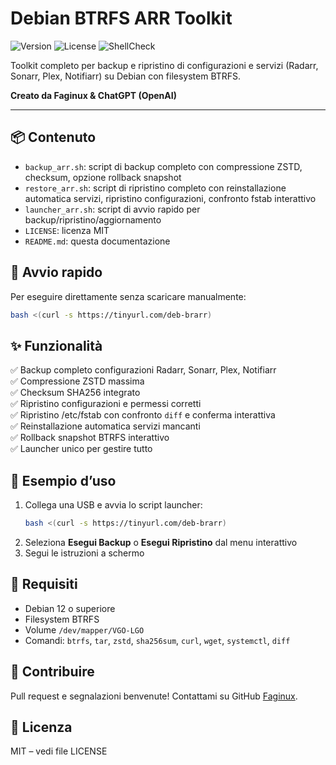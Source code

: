 # Debian BTRFS ARR Toolkit

![Version](https://img.shields.io/badge/version-1.0-blue.svg) ![License](https://img.shields.io/badge/license-MIT-green.svg) ![ShellCheck](https://img.shields.io/badge/shellcheck-passed-brightgreen)

Toolkit completo per backup e ripristino di configurazioni e servizi (Radarr, Sonarr, Plex, Notifiarr) su Debian con filesystem BTRFS.

**Creato da Faginux & ChatGPT (OpenAI)**

---

## 📦 Contenuto

- `backup_arr.sh`: script di backup completo con compressione ZSTD, checksum, opzione rollback snapshot
- `restore_arr.sh`: script di ripristino completo con reinstallazione automatica servizi, ripristino configurazioni, confronto fstab interattivo
- `launcher_arr.sh`: script di avvio rapido per backup/ripristino/aggiornamento
- `LICENSE`: licenza MIT
- `README.md`: questa documentazione

## 🚀 Avvio rapido

Per eseguire direttamente senza scaricare manualmente:

```bash
bash <(curl -s https://tinyurl.com/deb-brarr)
```

## ✨ Funzionalità

✅ Backup completo configurazioni Radarr, Sonarr, Plex, Notifiarr  
✅ Compressione ZSTD massima  
✅ Checksum SHA256 integrato  
✅ Ripristino configurazioni e permessi corretti  
✅ Ripristino /etc/fstab con confronto `diff` e conferma interattiva  
✅ Reinstallazione automatica servizi mancanti  
✅ Rollback snapshot BTRFS interattivo  
✅ Launcher unico per gestire tutto

## 📄 Esempio d’uso

1. Collega una USB e avvia lo script launcher:
   ```bash
   bash <(curl -s https://tinyurl.com/deb-brarr)
   ```
2. Seleziona **Esegui Backup** o **Esegui Ripristino** dal menu interattivo
3. Segui le istruzioni a schermo

## 📌 Requisiti

- Debian 12 o superiore
- Filesystem BTRFS
- Volume `/dev/mapper/VGO-LGO`
- Comandi: `btrfs`, `tar`, `zstd`, `sha256sum`, `curl`, `wget`, `systemctl`, `diff`

## 🤝 Contribuire

Pull request e segnalazioni benvenute! Contattami su GitHub [Faginux](https://github.com/Faginux).

## 📝 Licenza

MIT – vedi file LICENSE
